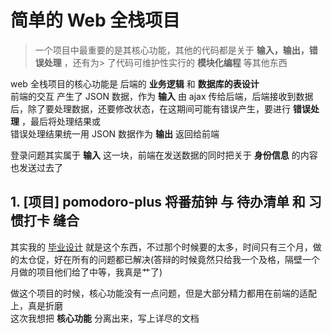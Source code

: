 # 简单的 Web 全栈项目

> 一个项目中最重要的是其核心功能，其他的代码都是关于 **输入，输出，错误处理** ，还有为> 了代码可维护性实行的 **模块化编程** 等其他东西

web 全栈项目的核心功能是 后端的 **业务逻辑** 和 **数据库的表设计**  
前端的交互 产生了 JSON 数据，作为 **输入** 由 ajax 传给后端，后端接收到数据后，除了要处理数据，还要修改状态，在这期间可能有错误产生，要进行 **错误处理** ，最后将处理结果或  
错误处理结果统一用 JSON 数据作为 **输出** 返回给前端

登录问题其实属于 **输入** 这一块，前端在发送数据的同时把关于 **身份信息** 的内容也发送过去了

## 1. [项目] pomodoro-plus 将番茄钟 与 待办清单 和 习惯打卡 缝合

其实我的 [毕业设计](https://github.com/kurt-steiner/Workbench) 就是这个东西，不过那个时候要的太多，时间只有三个月，做的太仓促，好在所有的问题都已解决(答辩的时候竟然只给我一个及格，隔壁一个月做的项目他们给了中等，我真是艹了)  

做这个项目的时候，核心功能没有一点问题，但是大部分精力都用在前端的适配上，真是折磨  
这次我想把 **核心功能** 分离出来，写上详尽的文档
